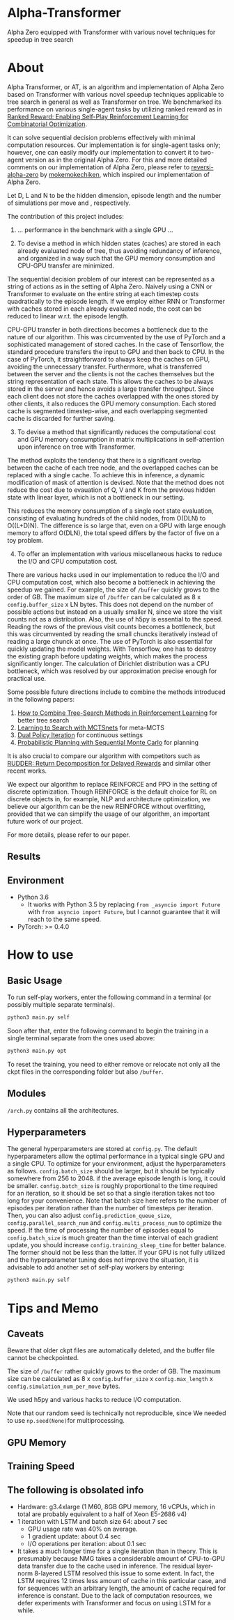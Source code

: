# Alpha-Transformer
Alpha Zero equipped with Transformer with various novel techniques for speedup in tree search

About
=====

Alpha Transformer, or AT, is an algorithm and implementation of Alpha Zero based on Transformer with various novel speedup techniques applicable to tree search in general as well as Transformer on tree. We benchmarked its performance on various single-agent tasks by utilizing ranked reward as in [Ranked Reward: Enabling Self-Play Reinforcement Learning for Combinatorial Optimization](https://arxiv.org/abs/1807.01672). 


It can solve sequential decision problems effectively with minimal computation resources. Our implementation is for single-agent tasks only; however, one can easily modify our implementation to convert it to two-agent version as in the original Alpha Zero. For this and more detailed comments on our implementation of Alpha Zero, please refer to [reversi-alpha-zero](https://github.com/mokemokechicken/reversi-alpha-zero) by [mokemokechiken](https://github.com/mokemokechicken/), which inspired our implementation of Alpha Zero. 

Let D, L and N to be the hidden dimension, episode length and the number of simulations per move and  , respectively. 

The contribution of this project includes:

1. ... performance in the benchmark with a single GPU ...

2. To devise a method in which hidden states (caches) are stored in each already evaluated node of tree, thus avoiding redundancy of inference, and organized in a way such that the GPU memory consumption and CPU-GPU transfer are minimized. 

The sequential decision problem of our interest can be represented as a string of actions as in the setting of Alpha Zero. Naively using a CNN or Transformer to evaluate on the entire string at each timestep costs quadratically to the episode length. If we employ either RNN or Transformer with caches stored in each already evaluated node, the cost can be reduced to linear w.r.t. the episode length. 

CPU-GPU transfer in both directions becomes a bottleneck due to the nature of our algorithm. This was circumvented by the use of PyTorch and a sophisticated management of stored caches. In the case of Tensorflow, the standard procedure transfers the input to GPU and then back to CPU. In the case of PyTorch, it straightforward to always keep the caches on GPU, avoiding the unnecessary transfer. Furthermore, what is transferred between the server and the clients is not the caches themselves but the string representation of each state. This allows the caches to be always stored in the server and hence avoids a large transfer throughput. Since each client does not store the caches overlapped with the ones stored by other clients, it also reduces the GPU memory consumption. Each stored cache is segmented timestep-wise, and each overlapping segmented cache is discarded for further saving.  

3. To devise a method that significantly reduces the computational cost and GPU memory consumption in matrix multiplications in self-attention upon inference on tree with Transformer. 

The method exploits the tendency that there is a significant overlap between the cache of each tree node, and the overlapped caches can be replaced with a single cache. To achieve this in inference, a dynamic modification of mask of attention is devised. Note that the method does not reduce the cost due to evauation of Q, V and K from the previous hidden state with linear layer, which is not a bottleneck in our setting.   

This reduces the memory consumption of a single root state evaluation, consisting of evaluating hundreds of the child nodes, from O(DLN) to O((L+D)N). The difference is so large that, even on a GPU with large enough memory to afford O(DLN), the total speed differs by the factor of five on a toy problem. 

4. To offer an implementation with various miscellaneous hacks to reduce the I/O and CPU computation cost.  

There are various hacks used in our implementation to reduce the I/O and CPU computation cost, which also become a bottleneck in achieving the speedup we gained. For example, the size of `/buffer` quickly grows to the order of GB. The maximum size of `/buffer` can be calculated as 8 x `config.buffer_size` x LN bytes. This does not depend on the number of possible actions but instead on a usually smaller N, since we store the visit counts not as a distribution. Also, the use of h5py is essential to the speed. Reading the rows of the previous visit counts becomes a bottleneck, but this was circumvented by reading the small chuncks iteratively instead of reading a large chunck at once. The use of PyTorch is also essential for quickly updating the model weights. With Tensorflow, one has to destroy the existing graph before updating weights, which makes the process significantly longer. The calculation of Dirichlet distribution was a CPU bottleneck, which was resolved by our approximation precise enough for practical use. 


Some possible future directions include to combine the methods introduced in the following papers:

1. [How to Combine Tree-Search Methods in Reinforcement Learning](https://arxiv.org/abs/1809.01843) for better tree search
2. [Learning to Search with MCTSnets](https://arxiv.org/abs/1802.04697) for meta-MCTS
3. [Dual Policy Iteration](https://arxiv.org/abs/1805.10755) for continuous settings
4. [Probabilistic Planning with Sequential Monte Carlo](https://openreview.net/forum?id=ByetGn0cYX) for planning

It is also crucial to compare our algorithm with competitors such as [RUDDER: Return Decomposition for Delayed Rewards](https://arxiv.org/abs/1806.07857) and similar other recent works.  


We expect our algorithm to replace REINFORCE and PPO in the setting of discrete optimization. Though REINFORCE is the default choice for RL on discrete objects in, for example, NLP and architecture optimization, we believe our algorithm can be the new REINFORCE without overfitting, provided that we can simplify the usage of our algorithm, an important future work of our project.   

For more details, please refer to our paper. 
 

Results
-----------



Environment
-----------

* Python 3.6 
  * It works with Python 3.5 by replacing `from _asyncio import Future` with `from asyncio import Future`, but I cannot guarantee that it will reach to the same speed. 
* PyTorch: >= 0.4.0
  
How to use
==========

Basic Usage
------------
To run self-play workers, enter the following command in a terminal (or possibly multiple separate terminals).  
```bash
python3 main.py self
```
Soon after that, enter the following command to begin the training in a single terminal separate from the ones used above: 
```bash
python3 main.py opt 
```
To reset the training, you need to either remove or relocate not only all the ckpt files in the corresponding folder but also `/buffer`. 

Modules
-------
`/arch.py` contains all the architectures. 


Hyperparameters
--------------
The general hyperparameters are stored at `config.py`. The default hyperparameters allow the optimal performance in a typical single GPU and a single CPU. To optimize for your environment, adjust the hyperparameters as follows. `config.batch_size` should be larger, but it should be typically somewhere from 256 to 2048. if the average episode length is long, it could be smaller. `config.batch_size` is roughly proportional to the time required for an iteration, so it should be set so that a single iteration takes not too long for your convenience. Note that batch size here refers to the number of episodes per iteration rather than the number of timesteps per iteration. Then, you can also adjust `config.prediction_queue_size`, `config.parallel_search_num` and `config.multi_process_num` to optimize the speed. If the time of processing the number of episodes equal to `config.batch_size` is much greater than the time interval of each gradient update, you should increase `config.training_sleep_time` for better balance. The former should not be less than the latter. If your GPU is not fully utilized and the hyperparameter tuning does not improve the situation, it is advisable to add another set of self-play workers by entering:

```bash
python3 main.py self
```


Tips and Memo
====

Caveats
----------
Beware that older ckpt files are automatically deleted, and the buffer file cannot be checkpointed.   

The size of `/buffer` rather quickly grows to the order of GB. The maximum size can be calculated as 8 x `config.buffer_size` x `config.max_length` x `config.simulation_num_per_move` bytes.

We used h5py and various hacks to reduce I/O computation.

Note that our random seed is technically not reproducible, since We needed to use `np.seed(None)`for multiprocessing.

GPU Memory
----------



Training Speed
------
The following is obsolated info
------------


* Hardware: g3.4xlarge (1 M60, 8GB GPU memory, 16 vCPUs, which in total are probably equivalent to a half of Xeon E5-2686 v4) 
* 1 iteration with LSTM and batch size 64: about 7 sec
  * GPU usage rate was 40% on average. 
  * 1 gradient update: about 0.4 sec
  * I/O operations per iteration: about 0.1 sec
* It takes a much longer time for a single iteration than in theory. This is presumably because NMG takes a considerable amount of CPU-to-GPU data transfer due to the cache used in inference. The residual layer-norm 8-layered LSTM resolved this issue to some extent. In fact, the LSTM requires 12 times less amount of cache in this particular case, and for sequences with an arbitrary length, the amount of cache required for inference is constant. Due to the lack of computation resources, we defer experiments with Transformer and focus on using LSTM for a while. 
